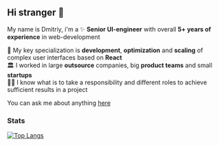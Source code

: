 ## Hi stranger 👋

My name is Dmitriy, i'm a ✨ **Senior UI-engineer** with overall **5+ years of experience** in web-development

🚀 My key specialization is **development**, **optimization** and **scaling** of complex user interfaces based on **React**  
🏛 I worked in large **outsource** companies, big **product teams** and small **startups**  
🙏🏻 I know what is to take a responsibility and different roles to achieve sufficient results in a project

You can ask me about anything [here](https://t.me/toastyboost)

### Stats

[![Top Langs](https://github-readme-stats.vercel.app/api/top-langs/?username=toastyboost&layout=compact)](https://github.com/anuraghazra/github-readme-stats)
